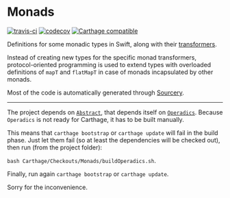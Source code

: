 # Monads
[![travis-ci](https://travis-ci.org/facile-it/Monads.svg?branch=master)](https://travis-ci.org/facile-it/Monads)
[![codecov](https://codecov.io/gh/facile-it/Monads/branch/master/graph/badge.svg)](https://codecov.io/gh/facile-it/Monads)
[![Carthage compatible](https://img.shields.io/badge/Carthage-compatible-4BC51D.svg?style=flat)](https://github.com/Carthage/Carthage)

Definitions for some monadic types in Swift, along with their [transformers](https://en.wikipedia.org/wiki/Monad_transformer).

Instead of creating new types for the specific monad transformers, protocol-oriented programming is used to extend types with overloaded definitions of `mapT` and `flatMapT` in case of monads incapsulated by other monads.

Most of the code is automatically generated through [Sourcery](https://github.com/krzysztofzablocki/Sourcery).

------

The project depends on [`Abstract`](https://github.com/typelift/Abstract/), that depends itself on [`Operadics`](https://github.com/typelift/Operadics). Because `Operadics` is not ready for Carthage, it has to be built manually.

This means that `carthage bootstrap` or `carthage update` will fail in the build phase. Just let them fail (so at least the dependencies will be checked out), then run (from the project folder):

`bash Carthage/Checkouts/Monads/buildOperadics.sh`.

Finally, run again `carthage bootstrap` or `carthage update`.

Sorry for the inconvenience.
